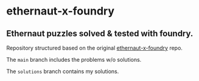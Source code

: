 # ethernaut-x-foundry

## Ethernaut puzzles solved & tested with foundry.

Repository structured based on the original [ethernaut-x-foundry](https://github.com/ciaranmcveigh5/ethernaut-x-foundry) repo.

The `main` branch includes the problems w/o solutions.

The `solutions` branch contains my solutions.


